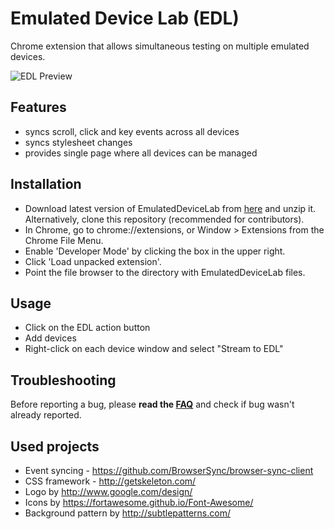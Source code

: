 # Emulated Device Lab (EDL)

Chrome extension that allows simultaneous testing on multiple emulated devices.

![EDL Preview](http://i.imgur.com/q8VH9Pr.png)

## Features
- syncs scroll, click and key events across all devices
- syncs stylesheet changes
- provides single page where all devices can be managed

## Installation
- Download latest version of EmulatedDeviceLab from [here](https://github.com/ChromeDevTools/EmulatedDeviceLab/releases/download/0.1.0/EmulatedDeviceLab-v0.1.0.zip) and unzip it. Alternatively, clone this repository (recommended for contributors).
- In Chrome, go to chrome://extensions, or Window > Extensions from the Chrome File Menu.
- Enable 'Developer Mode' by clicking the box in the upper right.
- Click 'Load unpacked extension'.
- Point the file browser to the directory with EmulatedDeviceLab files.

## Usage
- Click on the EDL action button
- Add devices
- Right-click on each device window and select "Stream to EDL"

## Troubleshooting
Before reporting a bug, please **read the [FAQ](https://github.com/kdzwinel/EmulatedDeviceLab/wiki/FAQ)** and check if bug wasn't already reported.

## Used projects
- Event syncing - https://github.com/BrowserSync/browser-sync-client
- CSS framework - http://getskeleton.com/
- Logo by http://www.google.com/design/
- Icons by https://fortawesome.github.io/Font-Awesome/
- Background pattern by http://subtlepatterns.com/
